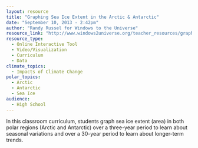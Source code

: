 ```yaml
---
layout: resource
title: "Graphing Sea Ice Extent in the Arctic & Antarctic"
date: "September 10, 2013 - 2:42pm"
author: "Randy Russel for Windows to the Universe"
resource_link: "http://www.windows2universe.org/teacher_resources/graphs/teach_sea_ice_extent.ht..."
resource_type:
  - Online Interactive Tool
  - Video/Visualization
  - Curriculum
  - Data
climate_topics:
  - Impacts of Climate Change
polar_topics:
  - Arctic
  - Antarctic
  - Sea Ice
audience:
  - High School
---
```


In this classroom curriculum, students graph sea ice extent (area) in both polar regions (Arctic and Antarctic) over a three-year period to learn about seasonal variations and over a 30-year period to learn about longer-term trends.